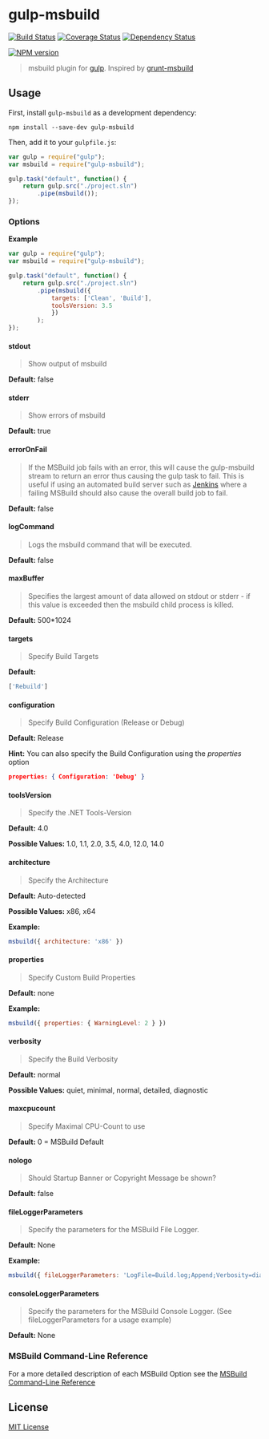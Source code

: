 # gulp-msbuild
[![Build Status][travis-image]][travis-url]  [![Coverage Status][coveralls-image]][coveralls-url] [![Dependency Status][depstat-image]][depstat-url]

[![NPM version](https://nodei.co/npm/gulp-msbuild.png)](https://www.npmjs.org/package/gulp-msbuild)

> msbuild plugin for [gulp](https://github.com/wearefractal/gulp).
> Inspired by [grunt-msbuild](https://github.com/stevewillcock/grunt-msbuild)

## Usage

First, install `gulp-msbuild` as a development dependency:

```shell
npm install --save-dev gulp-msbuild
```

Then, add it to your `gulpfile.js`:

```javascript
var gulp = require("gulp");
var msbuild = require("gulp-msbuild");

gulp.task("default", function() {
	return gulp.src("./project.sln")
		.pipe(msbuild());
});
```

### Options

__Example__

```javascript
var gulp = require("gulp");
var msbuild = require("gulp-msbuild");

gulp.task("default", function() {
	return gulp.src("./project.sln")
		.pipe(msbuild({
			targets: ['Clean', 'Build'],
			toolsVersion: 3.5
			})
		);
});
```

#### stdout

> Show output of msbuild

**Default:** false

#### stderr

> Show errors of msbuild

**Default:** true

#### errorOnFail

> If the MSBuild job fails with an error, this will cause the gulp-msbuild stream to return an error thus causing the gulp task to fail. This is useful if using an automated build server such as [Jenkins](http://jenkins-ci.org/) where a failing MSBuild should also cause the overall build job to fail.

**Default:** false

#### logCommand

> Logs the msbuild command that will be executed.

**Default:** false

#### maxBuffer

> Specifies the largest amount of data allowed on stdout or stderr - if this value is exceeded then the msbuild child process is killed.

**Default:** 500*1024

#### targets

> Specify Build Targets

**Default:**
```javascript
['Rebuild']
```

#### configuration

> Specify Build Configuration (Release or Debug)

**Default:** Release

**Hint:** You can also specify the Build Configuration using the *properties* option
```json
properties: { Configuration: 'Debug' }
```

#### toolsVersion

> Specify the .NET Tools-Version

**Default:** 4.0

**Possible Values:** 1.0, 1.1, 2.0, 3.5, 4.0, 12.0, 14.0

#### architecture

> Specify the Architecture

**Default:** Auto-detected

**Possible Values:** x86, x64

**Example:**
```javascript
msbuild({ architecture: 'x86' })
```

#### properties

> Specify Custom Build Properties

**Default:** none

**Example:**
```javascript
msbuild({ properties: { WarningLevel: 2 } })
```

#### verbosity

> Specify the Build Verbosity

**Default:** normal

**Possible Values:** quiet, minimal, normal, detailed, diagnostic

#### maxcpucount

> Specify Maximal CPU-Count to use

**Default:** 0 = MSBuild Default

#### nologo

> Should Startup Banner or Copyright Message be shown?

**Default:** false

#### fileLoggerParameters

> Specify the parameters for the MSBuild File Logger.

**Default:** None

**Example:**
```javascript
msbuild({ fileLoggerParameters: 'LogFile=Build.log;Append;Verbosity=diagnostic' })
```

#### consoleLoggerParameters

> Specify the parameters for the MSBuild Console Logger. (See fileLoggerParameters for a usage example)

**Default:** None

### MSBuild Command-Line Reference

For a more detailed description of each MSBuild Option see the [MSBuild Command-Line Reference](http://msdn.microsoft.com/en-us/library/ms164311.aspx)

## License

[MIT License](http://en.wikipedia.org/wiki/MIT_License)

[travis-url]: http://travis-ci.org/hoffi/gulp-msbuild
[travis-image]: https://secure.travis-ci.org/hoffi/gulp-msbuild.png?branch=master

[coveralls-url]: https://coveralls.io/r/hoffi/gulp-msbuild?branch=master
[coveralls-image]: https://img.shields.io/coveralls/hoffi/gulp-msbuild.svg

[depstat-url]: https://david-dm.org/hoffi/gulp-msbuild
[depstat-image]: https://david-dm.org/hoffi/gulp-msbuild.png
